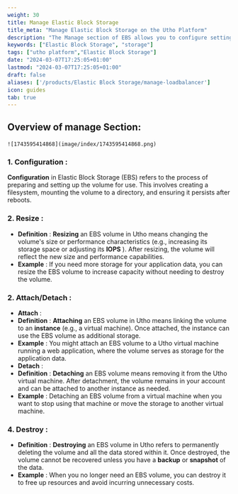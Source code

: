 ```yaml
---
weight: 30
title: Manage Elastic Block Storage
title_meta: "Manage Elastic Block Storage on the Utho Platform"
description: "The Manage section of EBS allows you to configure settings, resize volumes, attach or detach them from instances, and destroy volumes when no longer needed."
keywords: ["Elastic Block Storage", "storage"]
tags: ["utho platform","Elastic Block Storage"]
date: "2024-03-07T17:25:05+01:00"
lastmod: "2024-03-07T17:25:05+01:00"
draft: false 
aliases: ['/products/Elastic Block Storage/manage-loadbalancer']
icon: guides
tab: true
---
```

## Overview of manage Section:

    ![1743595414868](image/index/1743595414868.png)

### 1. Configuration : 

**Configuration** in Elastic Block Storage (EBS) refers to the process of preparing and setting up the volume for use. This involves creating a filesystem, mounting the volume to a directory, and ensuring it persists after reboots.

### 2.  **Resize** :

* **Definition** : **Resizing** an EBS volume in Utho means changing the volume's size or performance characteristics (e.g., increasing its storage space or adjusting its  **IOPS** ). After resizing, the volume will reflect the new size and performance capabilities.
* **Example** : If you need more storage for your application data, you can resize the EBS volume to increase capacity without needing to destroy the volume.

### 2.  **Attach/Detach** :

* **Attach** :
* **Definition** : **Attaching** an EBS volume in Utho means linking the volume to an **instance** (e.g., a virtual machine). Once attached, the instance can use the EBS volume as additional storage.
* **Example** : You might attach an EBS volume to a Utho virtual machine running a web application, where the volume serves as storage for the application data.
* **Detach** :
* **Definition** : **Detaching** an EBS volume means removing it from the Utho virtual machine. After detachment, the volume remains in your account and can be attached to another instance as needed.
* **Example** : Detaching an EBS volume from a virtual machine when you want to stop using that machine or move the storage to another virtual machine.

### 4.  **Destroy** :

* **Definition** : **Destroying** an EBS volume in Utho refers to permanently deleting the volume and all the data stored within it. Once destroyed, the volume cannot be recovered unless you have a **backup** or **snapshot** of the data.
* **Example** : When you no longer need an EBS volume, you can destroy it to free up resources and avoid incurring unnecessary costs.
